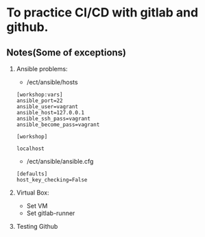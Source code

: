 # To practice CI/CD with gitlab and github.

## Notes(Some of exceptions)
1. Ansible problems:
    * /ect/ansible/hosts
    ```
    [workshop:vars]
    ansible_port=22
    ansible_user=vagrant
    ansible_host=127.0.0.1
    ansible_ssh_pass=vagrant
    ansible_become_pass=vagrant

    [workshop]

    localhost
    ```

    * /ect/ansible/ansible.cfg
    ```
    [defaults]
    host_key_checking=False
    ```
2. Virtual Box:
    * Set VM
    * Set gitlab-runner

3. Testing Github